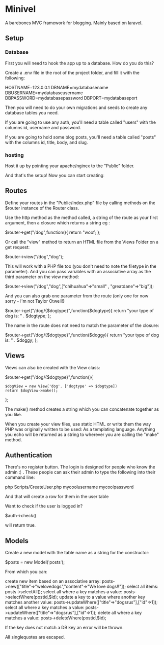 # Minivel

A barebones MVC framework for blogging. Mainly based on laravel.

## Setup

### Database

First you will need to hook the app up to a database. How do you do this?

Create a .env file in the root of the project folder, and fill it with the following:

HOSTNAME=123.0.0.1
DBNAME=mydatabasename
DBUSERNAME=mydatabaseusername
DBPASSWORD=mydatabasepassword
DBPORT=mydatabaseport

Then you will need to do your own migrations and seeds to create any database tables you need. 

If you are going to use any auth, you'll need a table called "users" with the columns id, username and password.

If you are going to hold some blog posts, you'll need a table called "posts" with the columns id, title, body, and slug. 

### hosting

Host it up by pointing your apache/nginex to the "Public" folder. 

And that's the setup! Now you can start creating: 

## Routes

Define your routes in the "Public/Index.php" file by calling methods on the $router instance of the Router class. 

Use the http method as the method called, a string of the route as your first argument, then a closure which returns a string eg : 

$router->get("/dog",function(){
    return "woof;
};

Or call the "view" method to return an HTML file from the Views Folder on a get request: 

$router->view("/dog","dog");

This will work with a PHP file too (you don't need to note the filetype in the parameter). And you can pass variables with an associative array as the third parameter on the view method:

$router->view("/dog","dog",["chihuahua"=>"small" , "greatdane"=>"big"]);

And you can also grab one parameter from the route (only one for now sorry - I'm not Taylor Otwell!)

$router->get("/dog/{$dogtype}",function($dogtype){
    return "your type of dog is: " . $dogtype;
};

The name in the route does not need to match the parameter of the closure: 

$router->get("/dog/{$dogtype}",function($doggy){
    return "your type of dog is: " . $doggy;
};

## Views

Views can also be created with the View class:

$router->get("/dog/{$dogtype}",function(){

    $dogView = new View('dog', ['dogtype' => $dogtype])
    return $dogView->make();
};

The make() method creates a string which you can concatenate together as you like.

When you create your view files, use static HTML or write them the way PHP was originally written to be used: As a templating language. Anything you echo will be returned as a string to wherever you are calling the "make" method.

## Authentication

There's no register button. The login is designed for people who know the admin :) . These people can ask their admin to type the following into their command line: 

php Scripts/CreateUser.php mycoolusername mycoolpassword

And that will create a row for them in the user table

Want to check if the user is logged in? 

$auth->check() 

will return true.

## Models

Create a new model with the table name as a string for the constructor:

 $posts = new Model('posts');

From which you can: 

create new item based on an associative array:                      posts->new(["title"=>"welovedogs","content"=>"We love dogs!!"]);
select all items:                                                   posts->selectAll();
select all where a key matches a value:                             posts->selectWhere(postid,$id);
update a key to a value where another key matches another value:    posts->updateWhere(["title"=>"dogsrus"],["id"=>1]);
select all where a key matches a value:                             posts->updateWhere(["title"=>"dogsrus"],["id"=>1]);
delete all where a key matches a value:                             posts->deleteWhere(postid,$id);

If the key does not match a DB key an error will be thrown. 

All singlequotes are escaped.